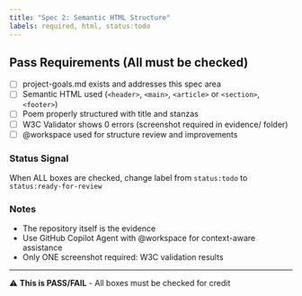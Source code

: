 ```yaml
---
title: "Spec 2: Semantic HTML Structure"
labels: required, html, status:todo
---
```


## Pass Requirements (All must be checked)

- [ ] project-goals.md exists and addresses this spec area
- [ ] Semantic HTML used (`<header>`, `<main>`, `<article>` or `<section>`, `<footer>`)
- [ ] Poem properly structured with title and stanzas
- [ ] W3C Validator shows 0 errors (screenshot required in evidence/ folder)
- [ ] @workspace used for structure review and improvements

### Status Signal
When ALL boxes are checked, change label from `status:todo` to `status:ready-for-review`

### Notes
- The repository itself is the evidence
- Use GitHub Copilot Agent with @workspace for context-aware assistance
- Only ONE screenshot required: W3C validation results

---
⚠️ **This is PASS/FAIL** - All boxes must be checked for credit